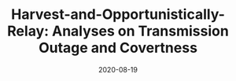 ---
title: "Harvest-and-Opportunistically-Relay: Analyses on Transmission Outage and Covertness"
collection: publications
permalink: /publication/2020-HOR-TWC
date: 2020-08-19
venue: 'IEEE Transactions on Wireless Communications (TWC)'
paperurl: '/files/pdf/research/2020-HOR-TWC.pdf'
link: 'https://ieeexplore.ieee.org/document/9171293'
---
